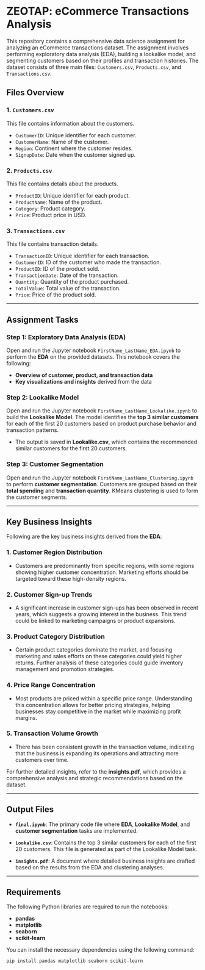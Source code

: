 # ZEOTAP: eCommerce Transactions Analysis

This repository contains a comprehensive data science assignment for analyzing an eCommerce transactions dataset. The assignment involves performing exploratory data analysis (EDA), building a lookalike model, and segmenting customers based on their profiles and transaction histories. The dataset consists of three main files: `Customers.csv`, `Products.csv`, and `Transactions.csv`.

## Files Overview

### 1. `Customers.csv`
This file contains information about the customers.

- `CustomerID`: Unique identifier for each customer.
- `CustomerName`: Name of the customer.
- `Region`: Continent where the customer resides.
- `SignupDate`: Date when the customer signed up.

### 2. `Products.csv`
This file contains details about the products.

- `ProductID`: Unique identifier for each product.
- `ProductName`: Name of the product.
- `Category`: Product category.
- `Price`: Product price in USD.

### 3. `Transactions.csv`
This file contains transaction details.

- `TransactionID`: Unique identifier for each transaction.
- `CustomerID`: ID of the customer who made the transaction.
- `ProductID`: ID of the product sold.
- `TransactionDate`: Date of the transaction.
- `Quantity`: Quantity of the product purchased.
- `TotalValue`: Total value of the transaction.
- `Price`: Price of the product sold.

---

## Assignment Tasks

### Step 1: Exploratory Data Analysis (EDA)
Open and run the Jupyter notebook `FirstName_LastName_EDA.ipynb` to perform the **EDA** on the provided datasets. This notebook covers the following:

- **Overview of customer, product, and transaction data**
- **Key visualizations and insights** derived from the data

### Step 2: Lookalike Model
Open and run the Jupyter notebook `FirstName_LastName_Lookalike.ipynb` to build the **Lookalike Model**. The model identifies the **top 3 similar customers** for each of the first 20 customers based on product purchase behavior and transaction patterns.

- The output is saved in **Lookalike.csv**, which contains the recommended similar customers for the first 20 customers.

### Step 3: Customer Segmentation
Open and run the Jupyter notebook `FirstName_LastName_Clustering.ipynb` to perform **customer segmentation**. Customers are grouped based on their **total spending** and **transaction quantity**. KMeans clustering is used to form the customer segments.

---

## Key Business Insights

Following are the key business insights derived from the **EDA**:

### 1. **Customer Region Distribution**
- Customers are predominantly from specific regions, with some regions showing higher customer concentration. Marketing efforts should be targeted toward these high-density regions.

### 2. **Customer Sign-up Trends**
- A significant increase in customer sign-ups has been observed in recent years, which suggests a growing interest in the business. This trend could be linked to marketing campaigns or product expansions.

### 3. **Product Category Distribution**
- Certain product categories dominate the market, and focusing marketing and sales efforts on these categories could yield higher returns. Further analysis of these categories could guide inventory management and promotion strategies.

### 4. **Price Range Concentration**
- Most products are priced within a specific price range. Understanding this concentration allows for better pricing strategies, helping businesses stay competitive in the market while maximizing profit margins.

### 5. **Transaction Volume Growth**
- There has been consistent growth in the transaction volume, indicating that the business is expanding its operations and attracting more customers over time.

For further detailed insights, refer to the **insights.pdf**, which provides a comprehensive analysis and strategic recommendations based on the dataset.

---

## Output Files

- **`final.ipynb`**: The primary code file where **EDA**, **Lookalike Model**, and **customer segmentation** tasks are implemented.
  
- **`Lookalike.csv`**: Contains the top 3 similar customers for each of the first 20 customers. This file is generated as part of the Lookalike Model task.
  
- **`insights.pdf`**: A document where detailed business insights are drafted based on the results from the EDA and clustering analyses.

---

## Requirements

The following Python libraries are required to run the notebooks:

- **pandas**
- **matplotlib**
- **seaborn**
- **scikit-learn**


You can install the necessary dependencies using the following command:

```bash
pip install pandas matplotlib seaborn scikit-learn

